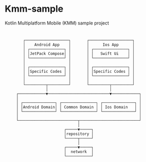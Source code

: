 # Kmm-sample
Kotlin Multiplatform Mobile (KMM) sample project
#
            ┌───────────────────┐       ┌───────────────────┐
            │    Android App    │       │      Ios App      │
            │ ┌───────────────┐ │       │ ┌───────────────┐ │
            │ │JetPack Compose│ │       │ │   Swift Ui    │ │
            │ └───────────────┘ │       │ └───────────────┘ │
            │                   │       │                   │
            │ ┌───────────────┐ │       │ ┌───────────────┐ │
            │ │Specific Codes │ │       │ │Specific Codes │ │
            │ └───────────────┘ │       │ └───────────────┘ │
            │                   │       │                   │
            └─────────┬─────────┘       └─────────┬─────────┘
                      │                           │
         ┌────────────▼───────────────────────────▼────────────┐
         │                                                     │
         │ ┌──────────────┐ ┌───────────────┐ ┌──────────────┐ │
         │ │Android Domain│ │ Common Domain │ │ Ios Domain   │ │
         │ └──────────────┘ └───────────────┘ └──────────────┘ │
         │                                                     │
         └──────────────────────────┬──────────────────────────┘
                                    │
                              ┌─────▼─────┐
                              │repository │
                              └─────┬─────┘
                                    │
                              ┌─────▼─────┐
                              │  network  │
                              └───────────┘
